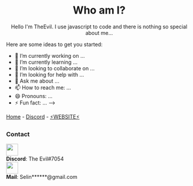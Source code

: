 <h1 align="center">Who am I?</h1>
<p align="center">Hello I'm TheEvil. I use javascript to code and there is nothing so special about me...</p>





Here are some ideas to get you started:

- 🔭 I’m currently working on ...
- 🌱 I’m currently learning ...
- 👯 I’m looking to collaborate on ...
- 🤔 I’m looking for help with ...
- 💬 Ask me about ...
- 📫 How to reach me: ...
- 😄 Pronouns: ...
- ⚡ Fun fact: ...
-->

<div class="topnav">
  <a href="https://github.com/Selinvictor" class="active">Home</a> -
  <a href="https://discord.gg/DbGJtmg8jx">Discord</a> -
  <a href="http://virusbot.ml">⚡WEBSITE⚡</a>
</div>




### Contact

<p>
  <img src="https://media.discordapp.net/attachments/738419713255931987/846505423669428227/20210525_004954.gif" width="32" /> <br />
  <b>Discord</b>: The Evil#7054 <br/>
  <img src="https://icongr.am/fontawesome/envelope-o.svg?size=32&color=2198c0" width="32" /> <br />
  <b>Mail</b>: Selin******@gmail.com<br/>
</p>

